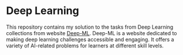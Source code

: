 # Deep Learning 

This repository contains my solution to the tasks from Deep Learning collections from website [Deep-ML](https://www.deep-ml.com/). Deep-ML is a website dedicated to making deep learning challenges accessible and engaging. It offers a variety of AI-related problems for learners at different skill levels.